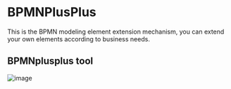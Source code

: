 # BPMNPlusPlus
This is the BPMN modeling element extension mechanism, you can extend your own elements according to business needs.

## BPMNplusplus tool
![image](https://github.com/MaiEmily/map/blob/master/public/image/20190528145810708.png)
